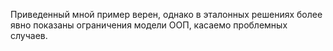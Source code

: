 Приведенный мной пример верен, однако в эталонных решениях более явно показаны ограничения
модели ООП, касаемо проблемных случаев.